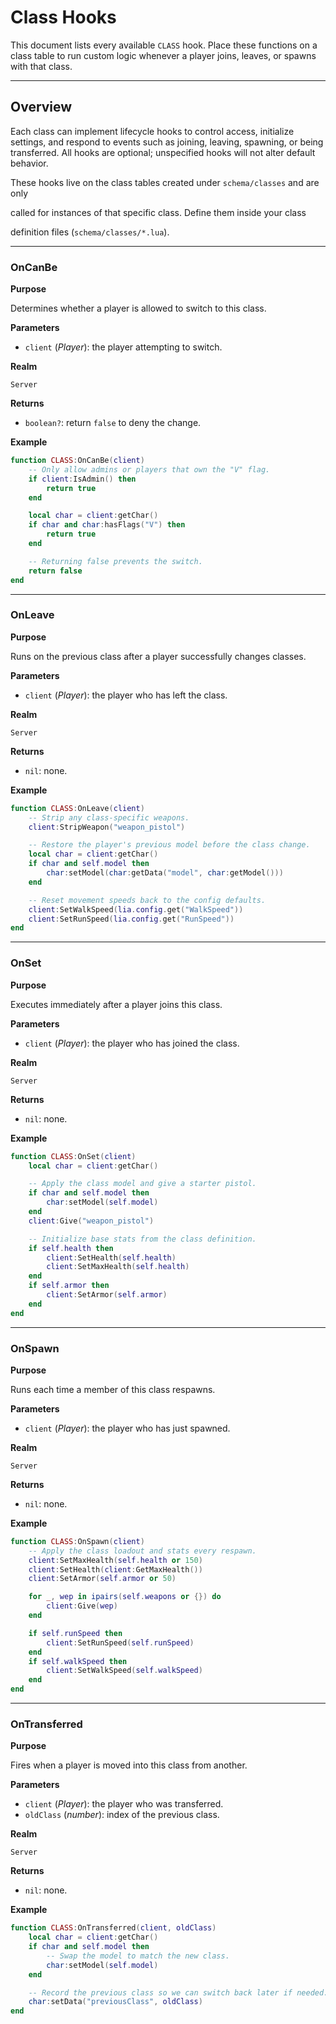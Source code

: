 # Class Hooks

This document lists every available `CLASS` hook. Place these functions on a class table to run custom logic whenever a player joins, leaves, or spawns with that class.

---

## Overview

Each class can implement lifecycle hooks to control access, initialize settings, and respond to events such as joining, leaving, spawning, or being transferred. All hooks are optional; unspecified hooks will not alter default behavior.

These hooks live on the class tables created under `schema/classes` and are only

called for instances of that specific class.  Define them inside your class

definition files (`schema/classes/*.lua`).

---

### OnCanBe

**Purpose**

Determines whether a player is allowed to switch to this class.

**Parameters**

* `client` (*Player*): the player attempting to switch.

**Realm**

`Server`

**Returns**

* `boolean?`: return `false` to deny the change.

**Example**
```lua
function CLASS:OnCanBe(client)
    -- Only allow admins or players that own the "V" flag.
    if client:IsAdmin() then
        return true
    end

    local char = client:getChar()
    if char and char:hasFlags("V") then
        return true
    end

    -- Returning false prevents the switch.
    return false
end
```
---


### OnLeave

**Purpose**

Runs on the previous class after a player successfully changes classes.

**Parameters**

* `client` (*Player*): the player who has left the class.

**Realm**

`Server`

**Returns**

* `nil`: none.

**Example**
```lua
function CLASS:OnLeave(client)
    -- Strip any class-specific weapons.
    client:StripWeapon("weapon_pistol")

    -- Restore the player's previous model before the class change.
    local char = client:getChar()
    if char and self.model then
        char:setModel(char:getData("model", char:getModel()))
    end

    -- Reset movement speeds back to the config defaults.
    client:SetWalkSpeed(lia.config.get("WalkSpeed"))
    client:SetRunSpeed(lia.config.get("RunSpeed"))
end
```
---

### OnSet

**Purpose**

Executes immediately after a player joins this class.

**Parameters**

* `client` (*Player*): the player who has joined the class.

**Realm**

`Server`

**Returns**

* `nil`: none.

**Example**
```lua
function CLASS:OnSet(client)
    local char = client:getChar()

    -- Apply the class model and give a starter pistol.
    if char and self.model then
        char:setModel(self.model)
    end
    client:Give("weapon_pistol")

    -- Initialize base stats from the class definition.
    if self.health then
        client:SetHealth(self.health)
        client:SetMaxHealth(self.health)
    end
    if self.armor then
        client:SetArmor(self.armor)
    end
end
```
---

### OnSpawn

**Purpose**

Runs each time a member of this class respawns.

**Parameters**

* `client` (*Player*): the player who has just spawned.

**Realm**

`Server`

**Returns**

* `nil`: none.

**Example**
```lua
function CLASS:OnSpawn(client)
    -- Apply the class loadout and stats every respawn.
    client:SetMaxHealth(self.health or 150)
    client:SetHealth(client:GetMaxHealth())
    client:SetArmor(self.armor or 50)

    for _, wep in ipairs(self.weapons or {}) do
        client:Give(wep)
    end

    if self.runSpeed then
        client:SetRunSpeed(self.runSpeed)
    end
    if self.walkSpeed then
        client:SetWalkSpeed(self.walkSpeed)
    end
end
```
---
### OnTransferred

**Purpose**

Fires when a player is moved into this class from another.

**Parameters**

* `client` (*Player*): the player who was transferred.
* `oldClass` (*number*): index of the previous class.

**Realm**

`Server`

**Returns**

* `nil`: none.

**Example**
```lua
function CLASS:OnTransferred(client, oldClass)
    local char = client:getChar()
    if char and self.model then
        -- Swap the model to match the new class.
        char:setModel(self.model)
    end

    -- Record the previous class so we can switch back later if needed.
    char:setData("previousClass", oldClass)
end
```
